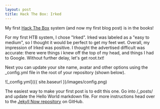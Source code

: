 ```yaml
---
layout: post
title: Hack The Box: Irked
---
```


My first [Hack The Box](https://www.hackthebox.eu/) system (and now my first blog post) is in the books!

For my first HTB system, I chose "Irked".  Irked was labeled as a "easy to medium", so I thought it would be perfect to get my feet wet.  Overall, my impression of Irked was positive.  I thought the advertised difficult was accurate: there were things i knew off the top of my head, and things I had to Google.  Without further delay, let's get root.txt!


Next you can update your site name, avatar and other options using the _config.yml file in the root of your repository (shown below).

![_config.yml]({{ site.baseurl }}/images/config.png)

The easiest way to make your first post is to edit this one. Go into /_posts/ and update the Hello World markdown file. For more instructions head over to the [Jekyll Now repository](https://github.com/barryclark/jekyll-now) on GitHub.

